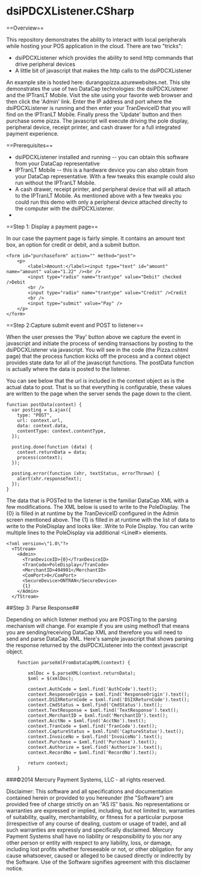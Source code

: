 dsiPDCXListener.CSharp
==========

==Overview==

This repository demonstrates the ability to interact with local peripherals while hosting your POS application in the cloud.  There are two "tricks":

* dsiPDCXListener which provides the ability to send http commands that drive peripheral devices
* A little bit of javascript that makes the http calls to the dsiPDCXListener

An example site is hosted here:  durangopizza.azurewebsites.net.  This site demonstrates the use of two DataCap technologies:  the dsiPDCXListener and the IPTranLT Mobile.  Visit the site using your favorite web browser and then click the 'Admin' link.  Enter the IP address and port where the dsiPDCXListener is running and then enter your TranDeviceID that you will find on the IPTranLT Mobile.  Finally press the 'Update' button and then purchase some pizza.  The javascript will execute driving the pole display, peripheral device, receipt printer, and cash drawer for a full integrated payment experience.

==Prerequisites==

* dsiPDCXListener installed and running -- you can obtain this software from your DataCap representative
* IPTranLT Mobile -- this is a hardware device you can also obtain from your DataCap representative.  With a few tweaks this example could also run without the IPTranLT Mobile.
* A cash drawer, receipt printer, and peripheral device that will all attach to the IPTranLT Mobile.  As mentioned above with a few tweaks you could run this demo with only a peripheral device attached direclty to the computer with the dsiPDCXListener.
* 

==Step 1: Display a payment page==

In our case the payment page is fairly simple.  It contains an amount text box, an option for credit or debit, and a submit button.

```
<form id="purchaseform" action="" method="post">
    <p>
        <label>Amount:</label><input type="text" id="amount" name="amount" value="1.22" /><br />
        <input type="radio" name="trantype" value="Debit" checked />Debit
        <br />
        <input type="radio" name="trantype" value="Credit" />Credit
        <br />
        <input type="submit" value="Pay" />
    </p>
</form>
```

==Step 2:Capture submit event and POST to listener==

When the user presses the 'Pay' button above we capture the event in javascript and initiate the process of sending transactions by posting to the dsiPDCXListener via javascript.  You will see in the code (the Pizza.cshtml page) that the process function kicks off the process and a context object provides state data for all of the javascript functions.  The postData function is actually where the data is posted to the listener.

You can see below that the url is included in the context object as is the actual data to post.  That is so that everything is configurable, these values are written to the page when the server sends the page down to the client.

```
function postData(context) {
  var posting = $.ajax({
    type: "POST",
    url: context.url,
    data: context.data,
    contentType: context.contentType,
  });

  posting.done(function (data) {
    context.returnData = data;
    process(context);
  });

  posting.error(function (xhr, textStatus, errorThrown) {
    alert(xhr.responseText);
  });
}
```

The data that is POSTed to the listener is the familiar DataCap XML with a few modifications.  The XML below is used to write to the PoleDisplay.  The {0} is filled in at runtime by the TranDeviceID configured in the Admin screen mentioned above.  The {1} is filled in at runtime with the list of data to write to the PoleDisplay and looks like:  <Line1>.Write to Pole Display</Line1>.  You can write multiple lines to the PoleDisplay via additional <Line#> elements.

```
<?xml version=\"1.0\"?>
  <TStream>
    <Admin>
      <TranDeviceID>{0}</TranDeviceID>
      <TranCode>PoleDisplay</TranCode>
      <MerchantID>494901</MerchantID>
      <ComPort>0</ComPort>
      <SecureDevice>ONTRAN</SecureDevice>
      {1}
    </Admin>
  </TStream>
```

##Step 3: Parse Response##

Depending on which listener method you are POSTing to the parsing mechanism will change.  For example if you are using method1 that means you are sending/receiving DataCap XML and therefore you will need to send and parse DataCap XML.  Here's sample javascript that shows parsing the response returned by the dsiPDCXListener into the context javascript object.

```
    function parseXmlFromDataCapXML(context) {

        xmlDoc = $.parseXML(context.returnData);
        $xml = $(xmlDoc);
        
        context.AuthCode = $xml.find('AuthCode').text();
        context.ResponseOrigin = $xml.find('ResponseOrigin').text();
        context.DSIXReturnCode = $xml.find('DSIXReturnCode').text();
        context.CmdStatus = $xml.find('CmdStatus').text();
        context.TextResponse = $xml.find('TextResponse').text();
        context.MerchantID = $xml.find('MerchantID').text();
        context.AcctNo = $xml.find('AcctNo').text();
        context.TranCode = $xml.find('TranCode').text();
        context.CaptureStatus = $xml.find('CaptureStatus').text();
        context.InvoiceNo = $xml.find('InvoiceNo').text();
        context.Purchase = $xml.find('Purchase').text();
        context.Authorize = $xml.find('Authorize').text();
        context.RecordNo = $xml.find('RecordNo').text();

        return context;
    }
```

###©2014 Mercury Payment Systems, LLC - all rights reserved.

Disclaimer:
This software and all specifications and documentation contained herein or provided to you hereunder (the "Software") are provided free of charge strictly on an "AS IS" basis. No representations or warranties are expressed or implied, including, but not limited to, warranties of suitability, quality, merchantability, or fitness for a particular purpose (irrespective of any course of dealing, custom or usage of trade), and all such warranties are expressly and specifically disclaimed. Mercury Payment Systems shall have no liability or responsibility to you nor any other person or entity with respect to any liability, loss, or damage, including lost profits whether foreseeable or not, or other obligation for any cause whatsoever, caused or alleged to be caused directly or indirectly by the Software. Use of the Software signifies agreement with this disclaimer notice.

